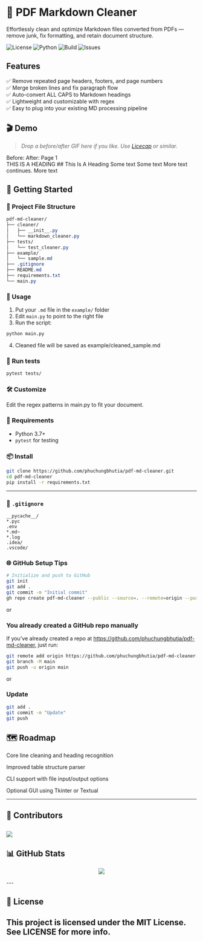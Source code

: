 # 🧹 PDF Markdown Cleaner

Effortlessly clean and optimize Markdown files converted from PDFs — remove junk, fix formatting, and retain document structure.

![License](https://img.shields.io/github/license/phuchungbhutia/pdf-md-cleaner)
![Python](https://img.shields.io/badge/python-3.7%2B-blue.svg)
![Build](https://img.shields.io/github/actions/workflow/status/phuchungbhutia/pdf-md-cleaner/python-app.yml)
![Issues](https://img.shields.io/github/issues/phuchungbhutia/pdf-md-cleaner)

## Features

✅ Remove repeated page headers, footers, and page numbers  
✅ Merge broken lines and fix paragraph flow  
✅ Auto-convert ALL CAPS to Markdown headings  
✅ Lightweight and customizable with regex  
✅ Easy to plug into your existing MD processing pipeline

## 🎬 Demo

> _Drop a before/after GIF here if you like. Use [Licecap](https://www.cockos.com/licecap/) or similar._
 
Before:	After:
Page 1	
THIS IS A HEADING	## This Is A Heading
Some text	Some text More text continues.
More text

## 🧰 Getting Started

### 📁 Project File Structure
```css
pdf-md-cleaner/
├── cleaner/
│   ├── __init__.py
│   └── markdown_cleaner.py
├── tests/
│   └── test_cleaner.py
├── example/
│   └── sample.md
├── .gitignore
├── README.md
├── requirements.txt
└── main.py
```

### 🔧 Usage

1. Put your `.md` file in the `example/` folder
2. Edit `main.py` to point to the right file
3. Run the script:

```bash
python main.py
```
4. Cleaned file will be saved as example/cleaned_sample.md


### 🧪 Run tests
```bash
pytest tests/
```

### 🛠️ Customize
Edit the regex patterns in main.py to fit your document.

### 🐍 Requirements

- Python 3.7+
- `pytest` for testing

### 📦 Install

```bash
git clone https://github.com/phuchungbhutia/pdf-md-cleaner.git
cd pdf-md-cleaner
pip install -r requirements.txt
```
---

### 📂 `.gitignore`

```gitignore
__pycache__/
*.pyc
.env
*.md~ 
*.log
.idea/
.vscode/
```

### 🌐 GitHub Setup Tips
```bash
# Initialize and push to GitHub
git init
git add .
git commit -m "Initial commit"
gh repo create pdf-md-cleaner --public --source=. --remote=origin --push
```
or
### You already created a GitHub repo manually
If you've already created a repo at https://github.com/phuchungbhutia/pdf-md-cleaner, just run:

```bash
git remote add origin https://github.com/phuchungbhutia/pdf-md-cleaner.git
git branch -M main
git push -u origin main
```
or 
### Update
```bash
git add .
git commit -m "Update"
git push
```
## 🗺️ Roadmap
 Core line cleaning and heading recognition

 Improved table structure parser

 CLI support with file input/output options

 Optional GUI using Tkinter or Textual

---
## 👥 Contributors
<a href="https://github.com/phuchungbhutia/pdf-md-cleaner/graphs/contributors"> <img src="https://contrib.rocks/image?repo=phuchungbhutia/pdf-md-cleaner" /> </a>
---

## 📊 GitHub Stats
<p align="center"> <img src="https://github-readme-stats.vercel.app/api/pin/?username=phuchungbhutia&repo=pdf-md-cleaner&theme=tokyonight" /> </p>
---

## 📜 License
This project is licensed under the MIT License. See LICENSE for more info.
---